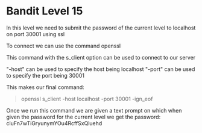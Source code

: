 # Bandit Level 15

In this level we need to submit the password of the current level to localhost on port 30001 using ssl

To connect we can use the command openssl

This command with the s_client option can be used to connect to our server

"-host" can be used to specify the host being localhost
"-port" can be used to specify the port being 30001

This makes our final command:
> openssl s_client -host localhost -port 30001 -ign_eof

Once we run this command we are given a text prompt on which when given the password for the current level we get the password: cluFn7wTiGryunymYOu4RcffSxQluehd
